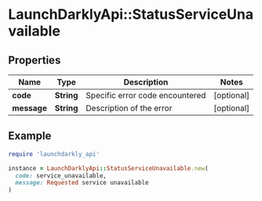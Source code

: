# LaunchDarklyApi::StatusServiceUnavailable

## Properties

| Name | Type | Description | Notes |
| ---- | ---- | ----------- | ----- |
| **code** | **String** | Specific error code encountered | [optional] |
| **message** | **String** | Description of the error | [optional] |

## Example

```ruby
require 'launchdarkly_api'

instance = LaunchDarklyApi::StatusServiceUnavailable.new(
  code: service_unavailable,
  message: Requested service unavailable
)
```

